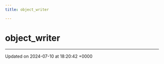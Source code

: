 ```yaml
---
title: object_writer

---
```


# object_writer





-------------------------------

Updated on 2024-07-10 at 18:20:42 +0000